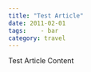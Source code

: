 ```yaml
---
title: "Test Article"
date: 2011-02-01
tags:    - bar
category: travel
---
```

Test Article Content
